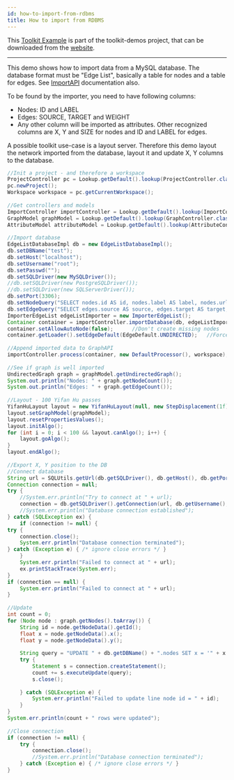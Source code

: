 ```yaml
---
id: how-to-import-from-rdbms
title: How to import from RDBMS
---
```


This [Toolkit Example](/Toolkit/how-to-build-the-toolkit) is part of the toolkit-demos project, that can be downloaded from the [website](http://gephi.org/toolkit).

***

This demo shows how to import data from a MySQL database. The database format must be "Edge List", basically a table for nodes and a table for edges. See [ImportAPI](http://gephi.org/docs/api/org/gephi/io/importer/api/package-summary.html) documentation also.

To be found by the importer, you need to have following columns:
* Nodes: ID and LABEL
* Edges: SOURCE, TARGET and WEIGHT
* Any other column will be imported as attributes. Other recognized columns are X, Y and SIZE for nodes and ID and LABEL for edges.

A possible toolkit use-case is a layout server. Therefore this demo layout the network imported from the database, layout it and update X, Y columns to the database.

```java
//Init a project - and therefore a workspace
ProjectController pc = Lookup.getDefault().lookup(ProjectController.class);
pc.newProject();
Workspace workspace = pc.getCurrentWorkspace();
 
//Get controllers and models
ImportController importController = Lookup.getDefault().lookup(ImportController.class);
GraphModel graphModel = Lookup.getDefault().lookup(GraphController.class).getModel();
AttributeModel attributeModel = Lookup.getDefault().lookup(AttributeController.class).getModel();
 
//Import database
EdgeListDatabaseImpl db = new EdgeListDatabaseImpl();
db.setDBName("test");
db.setHost("localhost");
db.setUsername("root");
db.setPasswd("");
db.setSQLDriver(new MySQLDriver());
//db.setSQLDriver(new PostgreSQLDriver());
//db.setSQLDriver(new SQLServerDriver());
db.setPort(3306);
db.setNodeQuery("SELECT nodes.id AS id, nodes.label AS label, nodes.url FROM nodes");
db.setEdgeQuery("SELECT edges.source AS source, edges.target AS target, edges.name AS label, edges.weight AS weight FROM edges");
ImporterEdgeList edgeListImporter = new ImporterEdgeList();
Container container = importController.importDatabase(db, edgeListImporter);
container.setAllowAutoNode(false);      //Don't create missing nodes
container.getLoader().setEdgeDefault(EdgeDefault.UNDIRECTED);   //Force UNDIRECTED
 
//Append imported data to GraphAPI
importController.process(container, new DefaultProcessor(), workspace);
 
//See if graph is well imported
UndirectedGraph graph = graphModel.getUndirectedGraph();
System.out.println("Nodes: " + graph.getNodeCount());
System.out.println("Edges: " + graph.getEdgeCount());
 
//Layout - 100 Yifan Hu passes
YifanHuLayout layout = new YifanHuLayout(null, new StepDisplacement(1f));
layout.setGraphModel(graphModel);
layout.resetPropertiesValues();
layout.initAlgo();
for (int i = 0; i < 100 && layout.canAlgo(); i++) {
    layout.goAlgo();
}
layout.endAlgo();
 
//Export X, Y position to the DB
//Connect database
String url = SQLUtils.getUrl(db.getSQLDriver(), db.getHost(), db.getPort(), db.getDBName());
Connection connection = null;
try {
    //System.err.println("Try to connect at " + url);
    connection = db.getSQLDriver().getConnection(url, db.getUsername(), db.getPasswd());
    //System.err.println("Database connection established");
} catch (SQLException ex) {
    if (connection != null) {
try {
    connection.close();
    System.err.println("Database connection terminated");
} catch (Exception e) { /* ignore close errors */ }
    }
    System.err.println("Failed to connect at " + url);
    ex.printStackTrace(System.err);
}
if (connection == null) {
    System.err.println("Failed to connect at " + url);
}
 
//Update
int count = 0;
for (Node node : graph.getNodes().toArray()) {
    String id = node.getNodeData().getId();
    float x = node.getNodeData().x();
    float y = node.getNodeData().y();
 
    String query = "UPDATE " + db.getDBName() + ".nodes SET x = '" + x + "', y = '" + y + "' WHERE nodes.id='" + id+"'";
    try {
        Statement s = connection.createStatement();
        count += s.executeUpdate(query);
        s.close();
 
    } catch (SQLException e) {
        System.err.println("Failed to update line node id = " + id);
    }
}
System.err.println(count + " rows were updated");
 
//Close connection
if (connection != null) {
    try {
        connection.close();
        //System.err.println("Database connection terminated");
    } catch (Exception e) { /* ignore close errors */ }
}
```